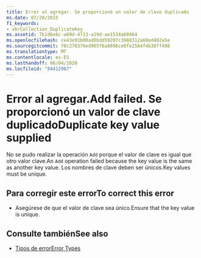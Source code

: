```yaml
---
title: Error al agregar. Se proporcionó un valor de clave duplicado
ms.date: 07/20/2015
f1_keywords:
- vbrCollection_DuplicateKey
ms.assetid: 7b1d6e6c-a69d-4713-a19d-ae1534a60464
ms.openlocfilehash: ce43e91b00ad8bdd59207c3988312a68ed402a5e
ms.sourcegitcommit: f8c270376ed905f6a8896ce0fe25b4f4b38ff498
ms.translationtype: MT
ms.contentlocale: es-ES
ms.lasthandoff: 06/04/2020
ms.locfileid: "84412967"
---
```

# <a name="add-failed-duplicate-key-value-supplied"></a><span data-ttu-id="c8177-103">Error al agregar.</span><span class="sxs-lookup"><span data-stu-id="c8177-103">Add failed.</span></span> <span data-ttu-id="c8177-104">Se proporcionó un valor de clave duplicado</span><span class="sxs-lookup"><span data-stu-id="c8177-104">Duplicate key value supplied</span></span>
<span data-ttu-id="c8177-105">No se pudo realizar la operación `Add` porque el valor de clave es igual que otro valor clave.</span><span class="sxs-lookup"><span data-stu-id="c8177-105">An `Add` operation failed because the key value is the same as another key value.</span></span> <span data-ttu-id="c8177-106">Los nombres de clave deben ser únicos.</span><span class="sxs-lookup"><span data-stu-id="c8177-106">Key values must be unique.</span></span>  
  
## <a name="to-correct-this-error"></a><span data-ttu-id="c8177-107">Para corregir este error</span><span class="sxs-lookup"><span data-stu-id="c8177-107">To correct this error</span></span>  
  
- <span data-ttu-id="c8177-108">Asegúrese de que el valor de clave sea único.</span><span class="sxs-lookup"><span data-stu-id="c8177-108">Ensure that the key value is unique.</span></span>  
  
## <a name="see-also"></a><span data-ttu-id="c8177-109">Consulte también</span><span class="sxs-lookup"><span data-stu-id="c8177-109">See also</span></span>

- [<span data-ttu-id="c8177-110">Tipos de error</span><span class="sxs-lookup"><span data-stu-id="c8177-110">Error Types</span></span>](../programming-guide/language-features/error-types.md)
